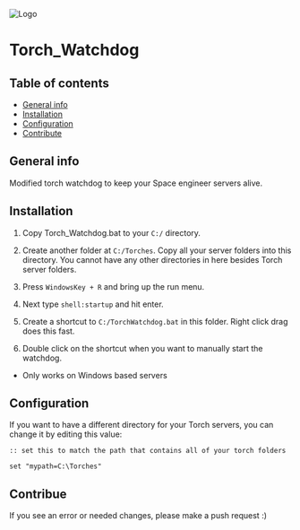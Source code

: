 ![Logo](http://francky.me/images/quora001.png)

# Torch_Watchdog


## Table of contents
* [General info](#general-info)
* [Installation](#installation)
* [Configuration](#configuration)
* [Contribute](#contribue)


## General info
Modified torch watchdog to keep your Space engineer servers alive.
	
## Installation
1. Copy Torch_Watchdog.bat to your `C:/` directory.

2. Create another folder at `C:/Torches`.  Copy all your server folders into this directory.   You cannot have any other directories in here besides Torch server folders.

3. Press `WindowsKey + R` and bring up the run menu.  

4. Next type `shell:startup` and hit enter.

5. Create a shortcut to `C:/TorchWatchdog.bat` in this folder.  Right click drag does this fast.

6. Double click on the shortcut when you want to manually start the watchdog.
* Only works on Windows based servers

## Configuration
If you want to have a different directory for your Torch servers, you can change it by editing this value:

```
:: set this to match the path that contains all of your torch folders

set "mypath=C:\Torches"
```



## Contribue

If you see an error or needed changes, please make a push request :)
